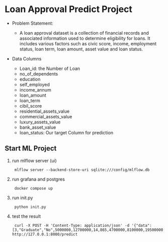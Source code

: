# Loan Approval Predict Project

- Problem Statement:
  - A loan approval dataset is a collection of financial records and associated information used to determine eligibility for loans. It includes various factors such as civic score, income, employment status, loan term, loan amount, asset value and loan status.

- Data Columns

  - Loan_id: the Number of Loan
  - no_of_dependents
  - education
  - self_employed
  - income_annum
  - loan_amount
  - loan_term
  - cibil_score
  - residential_assets_value
  - commercial_assets_value
  - luxury_assets_value
  - bank_asset_value
  - loan_status: Our target Column for prediction

## Start ML Project

1) run mlflow server (ui)

        mlflow server --backend-store-uri sqlite:///config/mlflow.db

2) run grafana and postgres

        docker compose up

3) run init.py

        python init.py

4) test the result
      
        curl -X POST -H 'Content-Type: application/json' -d '{"data": [3,"Graduate","No",5000000,12700000,14,865,4700000,8100000,19500000,6300000]}' http://127.0.0.1:8000/predict
